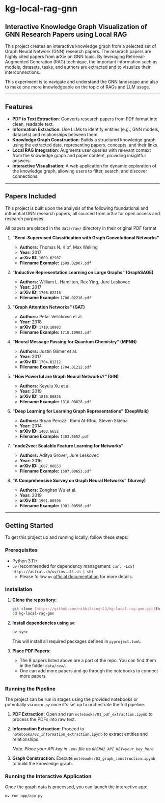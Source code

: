 # kg-local-rag-gnn

## Interactive Knowledge Graph Visualization of GNN Research Papers using Local RAG

This project creates an interactive knowledge graph from a selected set of Graph Neural Network (GNN) research papers. The reserach papers are highly cited papers from arXiv on GNN topic. By leveraging Retrieval-Augmented Generation (RAG) technique, the important information such as models, datasets, tasks, and authors are extracted and to visualize their interconnections. 

This experiment is to navigate and understand the GNN landscape and also to make one more knowledgeable on the topic of RAGs and LLM usage.

---

## Features

* **PDF to Text Extraction**: Converts research papers from PDF format into clean, readable text.
* **Information Extraction**: Use LLMs to identify entities (e.g., GNN models, datasets) and relationships between them.
* **Knowledge Graph Construction**: Builds a structured knowledge graph using the extracted data, representing papers, concepts, and their links.
* **Local RAG Integration**: Augments user queries with relevant context from the knowledge graph and paper content, providing insightful answers.
* **Interactive Visualisation**: A web application for dynamic exploration of the knowledge graph, allowing users to filter, search, and discover connections.

---

## Papers Included

This project is built upon the analysis of the following foundational and influential GNN research papers, all sourced from arXiv for open access and research purposes:

All papers are placed in the `data/raw/` directory in their original PDF format.

1.  **"Semi-Supervised Classification with Graph Convolutional Networks"**
    * **Authors:** Thomas N. Kipf, Max Welling
    * **Year:** 2017
    * **arXiv ID:** `1609.02907`
    * **Filename Example:** `1609.02907.pdf`

2.  **"Inductive Representation Learning on Large Graphs" (GraphSAGE)**
    * **Authors:** William L. Hamilton, Rex Ying, Jure Leskovec
    * **Year:** 2017
    * **arXiv ID:** `1706.02216`
    * **Filename Example:** `1706.02216.pdf`

3.  **"Graph Attention Networks" (GAT)**
    * **Authors:** Petar Veličković et al.
    * **Year:** 2018
    * **arXiv ID:** `1710.10903`
    * **Filename Example:** `1710.10903.pdf`

4.  **"Neural Message Passing for Quantum Chemistry" (MPNN)**
    * **Authors:** Justin Gilmer et al.
    * **Year:** 2017
    * **arXiv ID:** `1704.01212`
    * **Filename Example:** `1704.01212.pdf`

5.  **"How Powerful are Graph Neural Networks?" (GIN)**
    * **Authors:** Keyulu Xu et al.
    * **Year:** 2019
    * **arXiv ID:** `1810.00826`
    * **Filename Example:** `1810.00826.pdf`

6.  **"Deep Learning for Learning Graph Representations" (DeepWalk)**
    * **Authors:** Bryan Perozzi, Rami Al-Rfou, Steven Skiena
    * **Year:** 2014
    * **arXiv ID:** `1403.6652`
    * **Filename Example:** `1403.6652.pdf`

7.  **"node2vec: Scalable Feature Learning for Networks"**
    * **Authors:** Aditya Grover, Jure Leskovec
    * **Year:** 2016
    * **arXiv ID:** `1607.00653`
    * **Filename Example:** `1607.00653.pdf`

8.  **"A Comprehensive Survey on Graph Neural Networks" (Survey)**
    * **Authors:** Zonghan Wu et al.
    * **Year:** 2019
    * **arXiv ID:** `1901.00596`
    * **Filename Example:** `1901.00596.pdf`

---

## Getting Started

To get this project up and running locally, follow these steps:

### Prerequisites

* Python 3.11+
* `uv` (recommended for dependency management: `curl -LsSf https://astral.sh/uv/install.sh | sh`)
  * Please follow `uv` [official documentation](https://docs.astral.sh/uv/getting-started/installation/) for more details.

### Installation

1.  **Clone the repository:**
    ```bash
    git clone [https://github.com/nikhilsingh13/kg-local-rag-gnn.git](https://github.com/nikhilsingh13/kg-local-rag-gnn.git)
    cd kg-local-rag-gnn
    ```

2.  **Install dependencies using `uv`:**
    ```bash
    uv sync
    ```
    This will install all required packages defined in `pyproject.toml`.

3.  **Place PDF Papers:**
    - The 8 papers listed above are a part of the repo. You can find them in the folder `data/raw/`.
    - One can add more papers and go through the notebooks to connect more papers.

### Running the Pipeline

The project can be run in stages using the provided notebooks or potentially via `main.py` once it's set up to orchestrate the full pipeline.

1.  **PDF Extraction:**
    Open and run `notebooks/01_pdf_extraction.ipynb` to process the PDFs into raw text.

2.  **Information Extraction:**
    Proceed to `notebooks/02_information_extraction.ipynb` to extract entities and relationships. 
    
    *Note: Place your API key in `.env` file as `OPENAI_API_KEY=your_key_here`*

3.  **Graph Construction:**
    Execute `notebooks/03_graph_construction.ipynb` to build the knowledge graph.

### Running the Interactive Application

Once the graph data is processed, you can launch the interactive app:
```bash
uv run app/app.py
```